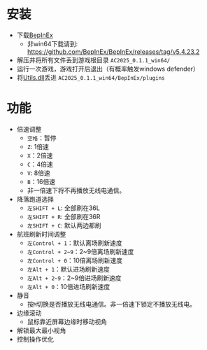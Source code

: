 # 安装
- 下载[BepInEx](https://github.com/BepInEx/BepInEx/releases/download/v5.4.23.2/BepInEx_win_x64_5.4.23.2.zip)
  - 非win64下载请到: https://github.com/BepInEx/BepInEx/releases/tag/v5.4.23.2
- 解压并将所有文件丢到游戏根目录 `AC2025_0.1.1_win64/`
- 运行一次游戏，游戏打开后退出（有概率触发windows defender）
- 将[Utils.dll](https://github.com/ericpzh/ACUtils/blob/main/bin/Debug/netstandard2.1/Utils.dll)丢进 `AC2025_0.1.1_win64/BepInEx/plugins`
  
# 功能
- 倍速调整
  - `空格`：暂停
  - `Z`: 1倍速
  - `X`：2倍速
  - `C`：4倍速
  - `V`: 8倍速
  - `B`：16倍速
  - 非一倍速下将不再播放无线电通信。
- 降落跑道选择
  - `左SHIFT + L`: 全部刷在36L
  - `左SHIFT + R`: 全部刷在36R
  - `左SHIFT + C`: 默认两边都刷
- 航班刷新时间调整
  - `左Control + 1`：默认离场刷新速度
  - `左Control + 2~9`：2~9倍离场刷新速度
  - `左Control + 0`：10倍离场刷新速度
  - `左Alt + 1`：默认进场刷新速度
  - `左Alt + 2~9`：2~9倍进场刷新速度
  - `左Alt + 0`：10倍进场刷新速度
- 静音
  - 按`M`切换是否播放无线电通信。非一倍速下锁定不播放无线电。
- 边缘滚动
  - 鼠标靠近屏幕边缘时移动视角
- 解锁最大最小视角
- 控制操作优化